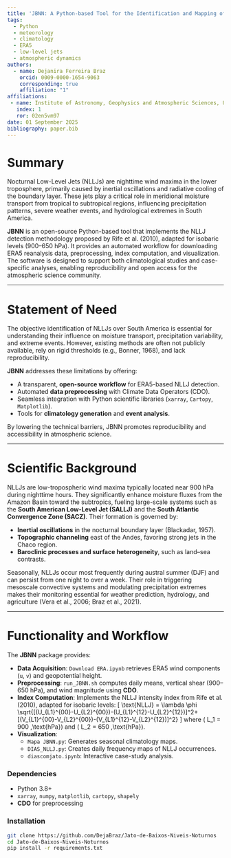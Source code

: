 ```yaml
---
title: 'JBNN: A Python-based Tool for the Identification and Mapping of Nocturnal Low-Level Jets over South America'
tags:
  - Python
  - meteorology
  - climatology
  - ERA5
  - low-level jets
  - atmospheric dynamics
authors:
  - name: Dejanira Ferreira Braz
    orcid: 0009-0000-1654-9063
    corresponding: true
    affiliation: "1"
affiliations:
 - name: Institute of Astronomy, Geophysics and Atmospheric Sciences, University of São Paulo (IAG-USP), Brazil
   index: 1
   ror: 02en5vm97
date: 01 September 2025
bibliography: paper.bib
---
```


# Summary

Nocturnal Low-Level Jets (NLLJs) are nighttime wind maxima in the lower troposphere, primarily caused by inertial oscillations and radiative cooling of the boundary layer. These jets play a critical role in meridional moisture transport from tropical to subtropical regions, influencing precipitation patterns, severe weather events, and hydrological extremes in South America.  

**JBNN** is an open-source Python-based tool that implements the NLLJ detection methodology proposed by Rife et al. (2010), adapted for isobaric levels (900–650 hPa). It provides an automated workflow for downloading ERA5 reanalysis data, preprocessing, index computation, and visualization. The software is designed to support both climatological studies and case-specific analyses, enabling reproducibility and open access for the atmospheric science community.

---

# Statement of Need

The objective identification of NLLJs over South America is essential for understanding their influence on moisture transport, precipitation variability, and extreme events. However, existing methods are often not publicly available, rely on rigid thresholds (e.g., Bonner, 1968), and lack reproducibility.  

**JBNN** addresses these limitations by offering:
- A transparent, **open-source workflow** for ERA5-based NLLJ detection.
- Automated **data preprocessing** with Climate Data Operators (CDO).
- Seamless integration with Python scientific libraries (`xarray`, `Cartopy`, `Matplotlib`).
- Tools for **climatology generation** and **event analysis**.

By lowering the technical barriers, JBNN promotes reproducibility and accessibility in atmospheric science.

---

# Scientific Background

NLLJs are low-tropospheric wind maxima typically located near 900 hPa during nighttime hours. They significantly enhance moisture fluxes from the Amazon Basin toward the subtropics, fueling large-scale systems such as the **South American Low-Level Jet (SALLJ)** and the **South Atlantic Convergence Zone (SACZ)**. Their formation is governed by:
- **Inertial oscillations** in the nocturnal boundary layer (Blackadar, 1957).
- **Topographic channeling** east of the Andes, favoring strong jets in the Chaco region.
- **Baroclinic processes and surface heterogeneity**, such as land–sea contrasts.  

Seasonally, NLLJs occur most frequently during austral summer (DJF) and can persist from one night to over a week. Their role in triggering mesoscale convective systems and modulating precipitation extremes makes their monitoring essential for weather prediction, hydrology, and agriculture (Vera et al., 2006; Braz et al., 2021).

---

# Functionality and Workflow

The **JBNN** package provides:
- **Data Acquisition**: `Download ERA.ipynb` retrieves ERA5 wind components (`u`, `v`) and geopotential height.
- **Preprocessing**: `run_JBNN.sh` computes daily means, vertical shear (900–650 hPa), and wind magnitude using **CDO**.
- **Index Computation**: Implements the NLLJ intensity index from Rife et al. (2010), adapted for isobaric levels:
  \[
  \text{NLLJ} = \lambda \phi \sqrt{[(U_{L1}^{00}-U_{L2}^{00})-(U_{L1}^{12}-U_{L2}^{12})]^2+[(V_{L1}^{00}-V_{L2}^{00})-(V_{L1}^{12}-V_{L2}^{12})]^2}
  \]
  where \( L_1 = 900 \,\text{hPa}\) and \( L_2 = 650 \,\text{hPa}\).
- **Visualization**:
  - `Mapa JBNN.py`: Generates seasonal climatology maps.
  - `DIAS_NLLJ.py`: Creates daily frequency maps of NLLJ occurrences.
  - `diascomjato.ipynb`: Interactive case-study analysis.

### **Dependencies**
- Python 3.8+
- `xarray`, `numpy`, `matplotlib`, `cartopy`, `shapely`
- **CDO** for preprocessing

### **Installation**
```bash
git clone https://github.com/DejaBraz/Jato-de-Baixos-Niveis-Noturnos
cd Jato-de-Baixos-Niveis-Noturnos
pip install -r requirements.txt
